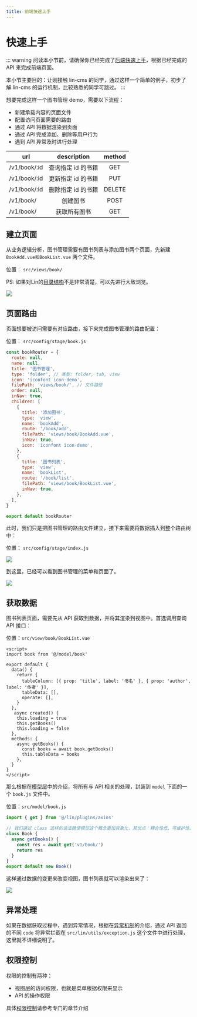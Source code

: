 ```yaml
---
title: 前端快速上手
---
```


# 快速上手

::: warning
阅读本小节前，请确保你已经完成了[后端快速上手](./backend-demo.md)，根据已经完成的 API 来完成前端页面。

本小节主要目的：让刚接触 lin-cms 的同学，通过这样一个简单的例子，初步了解 lin-cms 的运行机制，比较熟悉的同学可跳过。
:::

想要完成这样一个图书管理 demo，需要以下流程：

- 新建承载内容的页面文件
- 配置访问页面需要的路由
- 通过 API 将数据渲染到页面
- 通过 API 完成添加、删除等用户行为
- 遇到 API 异常及时进行处理

<!-- 一个图书管理模块，首先包括图书列表查看和图书添加功能，我们需要这样两个页面承载，想要访问页面就需要规定相关的路由，通过路由我们访问到了页面，这时候就要获取api数据渲染到页面上，在获取数据的过程中，如果发现异常要及时进行处理。 -->


| url             |      description      | method |
| --------------- | :-------------------: | :----: |
| /v1/book/:id    |  查询指定 id 的书籍   |  GET   |
| /v1/book/:id    |  更新指定 id 的书籍   |  PUT   |
| /v1/book/:id    |  删除指定 id 的书籍   | DELETE |
| /v1/book/       |       创建图书        |  POST  |
| /v1/book/       |     获取所有图书      |  GET   |

## 建立页面

从业务逻辑分析，图书管理需要有图书列表与添加图书两个页面，先新建 `BookAdd.vue和BookList.vue` 两个文件。

位置： `src/views/book/`

PS: 如果对Lin的[目录结构](../../client/catalog.md)不是非常清楚，可以先进行大致浏览。

<img-wrapper>
  <img src=" http://cdn.talelin.com/lin/docs/book.png">
</img-wrapper>

## 页面路由

页面想要被访问需要有对应路由，接下来完成图书管理的路由配置：

位置： `src/config/stage/book.js`

```js
const bookRouter = {
  route: null,
  name: null,
  title: '图书管理',
  type: 'folder', // 类型: folder, tab, view
  icon: 'iconfont icon-demo',
  filePath: 'views/book/', // 文件路径
  order: null,
  inNav: true,
  children: [
    {
      title: '添加图书',
      type: 'view',
      name: 'bookAdd',
      route: '/book/add',
      filePath: 'views/book/BookAdd.vue',
      inNav: true,
      icon: 'iconfont icon-demo',
    },
    {
      title: '图书列表',
      type: 'view',
      name: 'bookList',
      route: '/book/list',
      filePath: 'views/book/BookList.vue',
      inNav: true,
    },
  ],
}

export default bookRouter

```

此时，我们只是把图书管理的路由文件建立，接下来需要将数据插入到整个路由树中：

位置： `src/config/stage/index.js`

<img-wrapper>
  <img src=" http://cdn.talelin.com/lin/docs/book10.png">
</img-wrapper>

到这里，已经可以看到图书管理的菜单和页面了。

<img-wrapper>
  <img src=" http://cdn.talelin.com/lin/docs/book8.png">
</img-wrapper>

## 获取数据

图书列表页面，需要先从 API 获取到数据，并将其渲染到视图中。首选调用查询 API 接口：

位置：`src/view/book/BookList.vue`

```vue
<script>
import book from '@/model/book'

export default {
  data() {
    return {
      tableColumn: [{ prop: 'title', label: '书名' }, { prop: 'author', label: '作者' }],
      tableData: [],
      operate: [],
    }
  },
   async created() {
    this.loading = true
    this.getBooks()
    this.loading = false
  },
  methods: {
    async getBooks() {
      const books = await book.getBooks()
      this.tableData = books
    },
  }
}
</script>
```


那么根据在[模型层](../../client/model.md)中的介绍，将所有与 API 相关的处理，封装到 `model` 下面的一个 `book.js` 文件中。

位置：`src/model/book.js`

```js
import { get } from '@/lin/plugins/axios'

// 我们通过 class 这样的语法糖使模型这个概念更加具象化，其优点：耦合性低、可维护性。
class Book {
  async getBooks() {
    const res = await get('v1/book/')
    return res
  }
}
export default new Book()
```
这样通过数据的变更来改变视图，图书列表就可以渲染出来了：

<img-wrapper>
  <img src=" http://cdn.talelin.com/lin/docs/book9.png">
</img-wrapper>

## 异常处理

如果在数据获取过程中，遇到异常情况，根据在[异常机制](../../client/exception.md)的介绍，通过 API 返回的不同 `code` 将异常拦截在 `src/lin/utils/exception.js` 这个文件中进行处理，这里就不详细说明了。

## 权限控制

权限的控制有两种：

- 视图层的访问权限，也就是菜单根据权限来显示
- API 的操作权限

具体[权限控制](../../client/authority.md)请参考专门的章节介绍

<!-- 
首先，一个管理员登录后，我们在 vuex 中保存了该管理员的所有权限（超级管理员除外，超级管理员根据身份判断权限），存储在 `store` 中，字段是 `auths` ，所以你可以通过下面的方式来获得：

```vue
<script type="text/ecmascript-6">
import { mapGetters } from 'vuex'

export default {
  // ...
  computed: {
    // 使用对象展开运算符将 getter 混入 computed 对象中
    ...mapGetters([
      'auths',
      // ...
    ])
  }
}
</script>
```

auths 的数据结构是一个一维数组：

<img-wrapper>
  <img src=" http://cdn.talelin.com/lin/docs/book2.png">
</img-wrapper>

在路由配置文件中添加属性 `right` ：

```js
const bookRouter = {
  route: null,
  name: null,
  title: '图书管理',
  type: 'folder', // 类型: folder, tab, view
  icon: 'iconfont icon-demo',
  filePath: 'views/book/', // 文件路径
  order: null,
  inNav: true,
  right: ['图书管理']
  children: []
}
```

那么如果当前登录的管理员没有 `图书管理` 权限，则不显示菜单，有权限则显示：

<!-- <img-wrapper>
  <img src=" http://cdn.talelin.com/lin/docs/book3.png" style="display:inline-block;height:215px;">
  <img src=" http://cdn.talelin.com/lin/docs/book4.png" style="display:inline-block;height:215px">
</img-wrapper> -->

<!-- 同样的，api 级别的控制，我们也提供了相应的指令：

```html
<button v-auth="'编辑图书'">编辑</button>
<button v-auth="'删除图书'">删除</button>
```

如果当前登录的管理员没有 `删除图书` 权限，则不显示该 DOM，有权限则显示：

<img-wrapper>
  <img src=" http://cdn.talelin.com/lin/docs/book5.png" style="display:inline-block;height:215px;margin-right:10px">
  <img src=" http://cdn.talelin.com/lin/docs/book6.png" style="display:inline-block;height:215px">
</img-wrapper> -->

<RightMenu />
